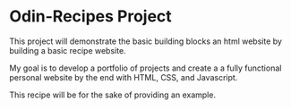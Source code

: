 # Odin-Recipes Project

This project will demonstrate the basic building blocks an html website by building a basic recipe website.

My goal is to develop a portfolio of projects and create a a fully functional personal website by the end with HTML, CSS, and Javascript. 

This recipe will be for the sake of providing an example. 
